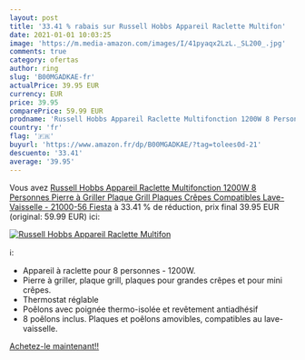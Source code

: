 ```yaml
---
layout: post
title: '33.41 % rabais sur Russell Hobbs Appareil Raclette Multifon'
date: 2021-01-01 10:03:25
image: 'https://m.media-amazon.com/images/I/41pyaqx2LzL._SL200_.jpg'
comments: true
category: ofertas
author: ring
slug: 'B00MGADKAE-fr'
actualPrice: 39.95 EUR
currency: EUR
price: 39.95
comparePrice: 59.99 EUR
prodname: 'Russell Hobbs Appareil Raclette Multifonction 1200W 8 Personnes  Pierre à Griller  Plaque Grill  Plaques Crêpes  Compatibles Lave-Vaisselle - 21000-56 Fiesta'
country: 'fr'
flag: '🇫🇷'
buyurl: 'https://www.amazon.fr/dp/B00MGADKAE/?tag=tolees0d-21'
descuento: '33.41'
average: '39.95'
---
```


Vous avez [Russell Hobbs Appareil Raclette Multifonction 1200W 8 Personnes  Pierre à Griller  Plaque Grill  Plaques Crêpes  Compatibles Lave-Vaisselle - 21000-56 Fiesta](https://www.amazon.fr/dp/B00MGADKAE/?tag=tolees0d-21)  à  33.41 % de réduction, prix final  39.95 EUR (original: 59.99 EUR) ici:

[![Russell Hobbs Appareil Raclette Multifon](https://m.media-amazon.com/images/I/41pyaqx2LzL._SL200_.jpg)](https://www.amazon.fr/dp/B00MGADKAE/?tag=tolees0d-21)

ℹ️:

- Appareil à raclette pour 8 personnes - 1200W.
- Pierre à griller, plaque grill, plaques pour grandes crêpes et pour mini crêpes.
- Thermostat réglable
- Poêlons avec poignée thermo-isolée et revêtement antiadhésif
- 8 poêlons inclus. Plaques et poêlons amovibles, compatibles au lave-vaisselle.

[Achetez-le maintenant!!](https://www.amazon.fr/dp/B00MGADKAE/?tag=tolees0d-21)

